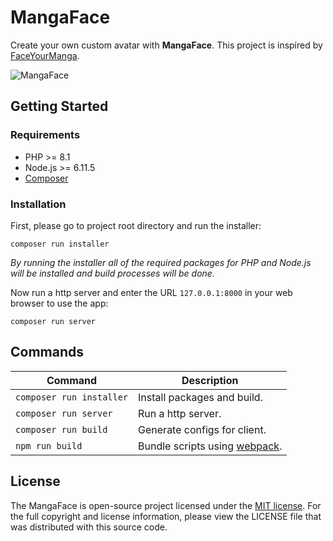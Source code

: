 # MangaFace
Create your own custom avatar with **MangaFace**. This project is inspired by [FaceYourManga](https://www.faceyourmanga.com/).

![MangaFace](docs/preview.jpg "Demo Preview")

## Getting Started

### Requirements

- PHP >= 8.1
- Node.js >= 6.11.5
- [Composer](https://getcomposer.org/download/)

### Installation

First, please go to project root directory and run the installer:

```shell
composer run installer
```

*By running the installer all of the required packages for PHP and Node.js will be installed and build processes will be done.*

Now run a http server and enter the URL `127.0.0.1:8000` in your web browser to use the app:

```shell
composer run server
```

## Commands

Command | Description
------- | -----------
`composer run installer` | Install packages and build.
`composer run server` | Run a http server.
`composer run build` | Generate configs for client.
`npm run build` | Bundle scripts using [webpack](https://webpack.js.org/).

## License
The MangaFace is open-source project licensed under the [MIT license](https://opensource.org/licenses/MIT). For the full copyright and license information, please view the LICENSE file that was distributed with this source code.
